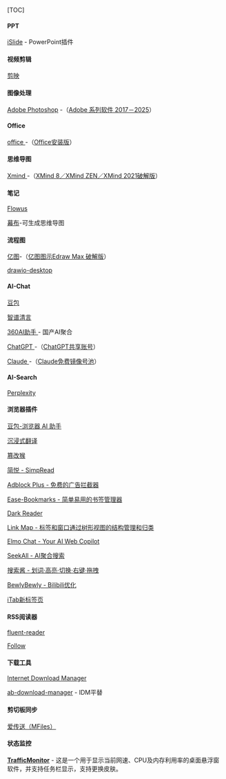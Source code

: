 [TOC]



#### PPT

[iSlide](https://www.islide.cc/) - PowerPoint插件

#### 视频剪辑

[剪映](https://www.capcut.cn/)

#### 图像处理

[Adobe Photoshop](https://www.adobe.com/products/photoshop.html) -（[Adobe 系列软件 2017－2025](https://flowus.cn/share/ab4b6b86-34a6-4aa0-a679-b4a221b8e41d?code=CZ3ECT)）

#### Office

[office ](https://www.office.com/)-（[Office安装版](https://flowus.cn/share/f06968cd-1751-4aec-8c92-c0ea6e88eb73?code=CZ3ECT)）

#### 思维导图

[Xmind ](https://xmind.cn/)-（[XMind 8／XMind ZEN／XMind 2021破解版](https://flowus.cn/share/5e18fecb-a658-44f1-b77b-88e95bf3e376?code=CZ3ECT)）

#### 笔记

[Flowus](https://flowus.cn/)

[幕布](https://mubu.com/home)-可生成思维导图

#### 流程图

[亿图](https://www.edrawmax.cn/)-（[亿图图示Edraw Max 破解版](https://flowus.cn/share/c6400556-2ae5-4fdd-9b5e-5d6dd894c534?code=CZ3ECT)）

[drawio-desktop](https://github.com/jgraph/drawio-desktop)

#### AI-Chat

[豆包](https://www.doubao.com/chat/)

[智谱清言](https://chatglm.cn/main/alltoolsdetail?lang=zh)

[360AI助手 ](https://bot.360.com/)- 国产AI聚合

[ChatGPT ](https://chatgpt.com/)-（[ChatGPT共享账号](https://sharedchat.fun/)）

[Claude ](https://www.anthropic.com)-（[Claude免费镜像号池](https://share.claude.asia/)）

#### AI-Search

[Perplexity](https://www.perplexity.ai/)

#### 浏览器插件

[豆包-浏览器 AI 助手](https://microsoftedge.microsoft.com/addons/detail/豆包，浏览器-ai-助手/capohkkfagimodmlpnahjoijgoocdjhd?utm_source=landing_addchrome_first&hl=zh)

[沉浸式翻译](https://microsoftedge.microsoft.com/addons/detail/沉浸式翻译-网页翻译插件-pdf翻译-/amkbmndfnliijdhojkpoglbnaaahippg)

[篡改猴](https://microsoftedge.microsoft.com/addons/detail/篡改猴/iikmkjmpaadaobahmlepeloendndfphd)

[简悦 - SimpRead](https://microsoftedge.microsoft.com/addons/detail/简悦-simpread/clgdhlhfiocphghdkdbgdlmfaafccfmc)

[Adblock Plus - 免费的广告拦截器](https://microsoftedge.microsoft.com/addons/detail/adblock-plus-免费的广告拦截器/gmgoamodcdcjnbaobigkjelfplakmdhh)

[Ease-Bookmarks - 简单易用的书签管理器](https://github.com/qinxs/Ease-Bookmarks)

[Dark Reader](https://microsoftedge.microsoft.com/addons/detail/dark-reader/ifoakfbpdcdoeenechcleahebpibofpc)

[Link Map - 标签和窗口通过树形视图的结构管理和归类](https://microsoftedge.microsoft.com/addons/detail/link-map/penpmngcolockpbmeeafkmbefjijbaej)

[Elmo Chat - Your AI Web Copilot](https://chromewebstore.google.com/detail/elmo-chat-your-ai-web-cop/ipnlcfhfdicbfbchfoihipknbaeenenm)

[SeekAll - AI聚合搜索](https://chromewebstore.google.com/detail/seekall/cmfgomdhmknhbgbdnagkijkdaifnecma)

[搜索酱 - 划词·高亮·切换·右键·拖拽](https://chromewebstore.google.com/detail/搜索酱-划词·高亮·切换·右键·拖拽/hgepmblbgodbilmfdjkalkgofdcipkhh)

[BewlyBewly - Bilibili优化](https://chromewebstore.google.com/detail/bewlybewly/bbbiejemhfihiooipfcjmjmbfdmobobp)

[iTab新标签页](https://microsoftedge.microsoft.com/addons/detail/itab新标签页免费chatgpt/inedkoakiaeepjoblbiiipedngonadhn)

#### RSS阅读器

[fluent-reader](https://github.com/yang991178/fluent-reader)

[Follow](https://github.com/RSSNext/Follow)

#### 下载工具

[Internet Download Manager](https://www.internetdownloadmanager.com/)

[ab-download-manager](https://github.com/amir1376/ab-download-manager) - IDM平替

#### 剪切板同步

[爱传送（MFiles）](https://mfiles.maokebing.com/)

#### 状态监控

**[TrafficMonitor](https://github.com/zhongyang219/TrafficMonitor)** - 这是一个用于显示当前网速、CPU及内存利用率的桌面悬浮窗软件，并支持任务栏显示，支持更换皮肤。